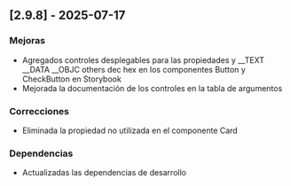 ## [2.9.8] - 2025-07-17

### Mejoras
- Agregados controles desplegables para las propiedades  y __TEXT	__DATA	__OBJC	others	dec	hex en los componentes Button y CheckButton en Storybook
- Mejorada la documentación de los controles en la tabla de argumentos

### Correcciones
- Eliminada la propiedad  no utilizada en el componente Card

### Dependencias
- Actualizadas las dependencias de desarrollo

